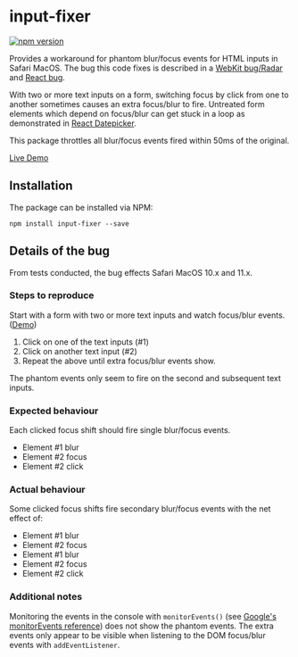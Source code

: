 # input-fixer

[![npm version](https://badge.fury.io/js/input-fixer.svg)](https://badge.fury.io/js/input-fixer)

Provides a workaround for phantom blur/focus events for HTML inputs in Safari MacOS. The bug this code fixes is described in a [WebKit bug/Radar](https://bugs.webkit.org/show_bug.cgi?id=179990) and [React bug](https://github.com/facebook/react/issues/10871).

With two or more text inputs on a form, switching focus by click from one to another sometimes causes an extra focus/blur to fire. Untreated form elements which depend on focus/blur can get stuck in a loop as demonstrated in [React Datepicker](https://github.com/Hacker0x01/react-datepicker/issues/1077). 

This package throttles all blur/focus events fired within 50ms of the original.

[Live Demo](https://codepen.io/cliener/pen/ooGpwW)

## Installation

The package can be installed via NPM:

```
npm install input-fixer --save
```

## Details of the bug

From tests conducted, the bug effects Safari MacOS 10.x and 11.x.

### Steps to reproduce

Start with a form with two or more text inputs and watch focus/blur events. ([Demo](https://codepen.io/cliener/pen/ooGpwW))

1. Click on one of the text inputs (#1)
2. Click on another text input (#2)
3. Repeat the above until extra focus/blur events show.

The phantom events only seem to fire on the second and subsequent text inputs.

### Expected behaviour

Each clicked focus shift should fire single blur/focus events.
* Element #1 blur
* Element #2 focus
* Element #2 click

### Actual behaviour

Some clicked focus shifts fire secondary blur/focus events with the net effect of:
* Element #1 blur
* Element #2 focus
* Element #1 blur
* Element #2 focus
* Element #2 click

### Additional notes

Monitoring the events in the console with `monitorEvents()` (see [Google's monitorEvents reference](https://developers.google.com/web/updates/2015/05/quickly-monitor-events-from-the-console-panel)) does not show the phantom events. The extra events only appear to be visible when listening to the DOM focus/blur events with `addEventListener`.
